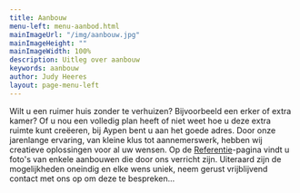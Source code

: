 ```yaml
---
title: Aanbouw
menu-left: menu-aanbod.html
mainImageUrl: "/img/aanbouw.jpg"
mainImageHeight: ""
mainImageWidth: 100%
description: Uitleg over aanbouw
keywords: aanbouw
author: Judy Heeres
layout: page-menu-left
---
```

Wilt u een ruimer huis zonder te verhuizen? Bijvoorbeeld een erker of extra kamer? Of u nou een volledig plan heeft of niet weet hoe u deze extra ruimte kunt creëeren, bij Aypen bent u aan het goede adres. Door onze jarenlange ervaring, van kleine klus tot aannemerswerk, hebben wij creatieve oplossingen voor al uw wensen. Op de [Referentie](/referenties)-pagina vindt u foto's van enkele aanbouwen die door ons verricht zijn. Uiteraard zijn de mogelijkheden oneindig en elke wens uniek, neem gerust vrijblijvend contact met ons op om deze te bespreken...